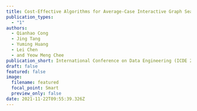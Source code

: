 ```yaml
---
title: Cost-Effective Algorithms for Average-Case Interactive Graph Search
publication_types:
  - "1"
authors:
  - Qianhao Cong
  - Jing Tang
  - Yuming Huang
  - Lei Chen
  - and Yeow Meng Chee
publication_short: International Conference on Data Engineering (ICDE 2022), Forthcoming
draft: false
featured: false
image:
  filename: featured
  focal_point: Smart
  preview_only: false
date: 2021-11-22T09:55:39.326Z
---
```

